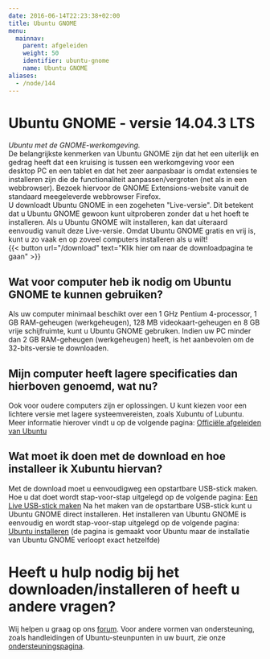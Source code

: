 ```yaml
---
date: 2016-06-14T22:23:38+02:00
title: Ubuntu GNOME
menu:
  mainnav:
    parent: afgeleiden
    weight: 50
    identifier: ubuntu-gnome
    name: Ubuntu GNOME
aliases:
  - /node/144
---
```


# Ubuntu GNOME - versie 14.04.3 LTS
_Ubuntu met de GNOME-werkomgeving._  
De belangrijkste kenmerken van Ubuntu GNOME zijn dat het een uiterlijk en gedrag heeft dat een kruising is tussen een werkomgeving voor een desktop PC en een tablet en dat het zeer aanpasbaar is omdat extensies te installeren zijn die de functionaliteit aanpassen/vergroten (net als in een webbrowser). Bezoek hiervoor de GNOME Extensions-website vanuit de standaard meegeleverde webbrowser Firefox.  
U downloadt Ubuntu GNOME in een zogeheten "Live-versie". Dit betekent dat u Ubuntu GNOME gewoon kunt uitproberen zonder dat u het hoeft te installeren. Als u Ubuntu GNOME wilt installeren, kan dat uiteraard eenvoudig vanuit deze Live-versie. Omdat Ubuntu GNOME gratis en vrij is, kunt u zo vaak en op zoveel computers installeren als u wilt!  
{{< button url="/download" text="Klik hier om naar de downloadpagina te gaan" >}}

## Wat voor computer heb ik nodig om Ubuntu GNOME te kunnen gebruiken?
Als uw computer minimaal beschikt over een 1 GHz Pentium 4-processor, 1 GB RAM-geheugen (werkgeheugen), 128 MB videokaart-geheugen en 8 GB vrije schijfruimte, kunt u Ubuntu GNOME gebruiken. Indien uw PC minder dan 2 GB RAM-geheugen (werkgeheugen) heeft, is het aanbevolen om de 32-bits-versie te downloaden.

## Mijn computer heeft lagere specificaties dan hierboven genoemd, wat nu?
Ook voor oudere computers zijn er oplossingen. U kunt kiezen voor een lichtere versie met lagere systeemvereisten, zoals Xubuntu of Lubuntu. Meer informatie hierover vindt u op de volgende pagina: [Officiële afgeleiden van Ubuntu](/afgeleiden)

## Wat moet ik doen met de download en hoe installeer ik Xubuntu hiervan?
Met de download moet u eenvoudigweg een opstartbare USB-stick maken. Hoe u dat doet wordt stap-voor-stap uitgelegd op de volgende pagina: [Een Live USB-stick maken](http://wiki.ubuntu-nl.org/InstallatieLiveUSB)
Na het maken van de opstartbare USB-stick kunt u Ubuntu GNOME direct installeren. Het installeren van Ubuntu GNOME is eenvoudig en wordt stap-voor-stap uitgelegd op de volgende pagina: [Ubuntu installeren](http://wiki.ubuntu-nl.org/InstallatieDesktop) (de pagina is gemaakt voor Ubuntu maar de installatie van Ubuntu GNOME verloopt exact hetzelfde)

# Heeft u hulp nodig bij het downloaden/installeren of heeft u andere vragen?
Wij helpen u graag op ons [forum](https://forum.ubuntu-nl.org/). Voor andere vormen van ondersteuning, zoals handleidingen of Ubuntu-steunpunten in uw buurt, zie onze [ondersteuningspagina](/ondersteuning).
